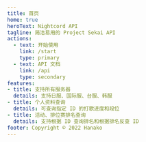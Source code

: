 ```yaml
---
title: 首页
home: true
heroText: Nightcord API
tagline: 简洁易用的 Project Sekai API
actions:
  - text: 开始使用
    link: /start
    type: primary
  - text: API 文档
    link: /api
    type: secondary
features:
- title: 支持所有服务器
  details: 支持日服、国际服、台服、韩服
- title: 个人资料查询
  details: 可查询指定 ID 的打歌进度和段位
- title: 活动、排位赛排名查询
  details: 支持根据 ID 查询排名和根据排名反查 ID
footer: Copyright © 2022 Hanako
---
```

